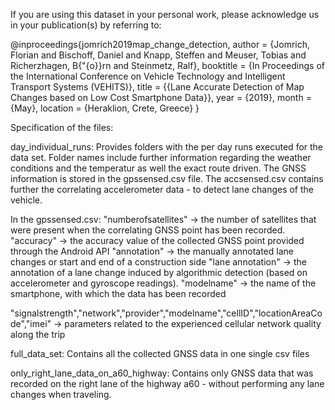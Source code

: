 

If you are using this dataset in your personal work, please acknowledge us in your publication(s) by referring to: 

@inproceedings{jomrich2019map_change_detection, author = {Jomrich, Florian and Bischoff, Daniel and Knapp, Steffen and Meuser, Tobias and Richerzhagen, B{"{o}}rn and Steinmetz, Ralf}, booktitle = {In Proceedings of the International Conference on Vehicle Technology and Intelligent Transport Systems (VEHITS)}, title = {{Lane Accurate Detection of Map Changes
based on Low Cost Smartphone Data}}, year = {2019}, month = {May}, location = {Heraklion, Crete, Greece} }



Specification of the files: 

day_individual_runs: 
Provides folders with the per day runs executed for the data set.
Folder names include further information regarding the weather conditions and the temperatur as well the exact route driven.
The GNSS information is stored in the gpssensed.csv file. The accsensed.csv contains further the correlating accelerometer data - to detect lane changes of the vehicle. 

In the gpssensed.csv:
"numberofsatellites" -> the number of satellites that were present when the correlating GNSS point has been recorded.
"accuracy" -> the accuracy value of the collected GNSS point provided through the Android API
"annotation" -> the manually annotated lane changes or start and end of a construction side
"lane annotation" -> the annotation of a lane change induced by algorithmic detection (based on accelerometer and gyroscope readings).
"modelname" -> the name of the smartphone, with which the data has been recorded

"signalstrength","network","provider","modelname","cellID","locationAreaCode","imei" -> parameters related to the experienced cellular network quality along the trip

full_data_set: 
Contains all the collected GNSS data in one single csv files

only_right_lane_data_on_a60_highway:
Contains only GNSS data that was recorded on the right lane of the highway a60 - without performing any lane changes when traveling.

